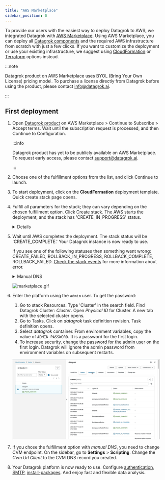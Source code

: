 ```yaml
---
title: "AWS Marketplace"
sidebar_position: 0
---
```


To provide our users with the easiest way to deploy Datagrok to AWS, we integrated Datagrok with [AWS Marketplace](https://aws.amazon.com/marketplace). Using AWS Marketplace, you can deploy all [Datagrok components](../../develop/under-the-hood/infrastructure.md) and the required AWS infrastructure from scratch with just a few clicks. If you want to customize the deployment or use your existing infrastructure, we suggest using [CloudFormation](deploy-amazon-cloudformation.md) or [Terraform](deploy-amazon-terraform.md) options instead.

<!-- markdownlint-disable no-bare-urls -->
:::note

Datagrok product on AWS Marketplace uses BYOL (Bring Your Own License) pricing model. To purchase a license directly from Datagrok before using the product, please contact info@datagrok.ai.

:::
<!-- markdownlint-enable no-bare-urls -->

## First deployment

1. Open [Datagrok product](https://aws.amazon.com/marketplace/pp/prodview-uqum2jw2yvp52) on AWS Marketplace > Continue to Subscribe > Accept terms. Wait until the subscription request is processed, and then Continue to Configuration.

   <!-- markdownlint-disable no-bare-urls -->
   :::info

   Datagrok product has yet to be publicly available on AWS Marketplace. To request early access, please contact support@datagrok.ai.

   :::
   <!-- markdownlint-enable no-bare-urls -->

2. Choose one of the fulfillment options from the list, and click Continue to launch.

   <!--   
      <details>
      <summary>Fulfillment options description</summary>
   
       * **ECS [Fargate](https://aws.amazon.com/fargate/) with manual DNS**. Requires to add SSL certificate to ACM and create DNS records manually. It creates all other infrastructure resources. 
       * **ECS [Fargate](https://aws.amazon.com/fargate/) with [Route53](https://aws.amazon.com/route53/) DNS**. Creates all infrastructure from scratch, including SSL certificates and DNS records
   
      </details>
   --->

3. To start deployment, click on the **CloudFormation** deployment template. Quick create stack page opens.

4. Fulfill all parameters for the stack; they can vary depending on the chosen fulfillment option. Click Create stack. The AWS starts the deployment, and the stack has 'CREATE_IN_PROGRESS' status. 

   <details>
   <summary>Details</summary>

   * **Region**. CloudFormation uses current region to set up datagrok. To select another region [change region in the navigation bar](https://docs.aws.amazon.com/awsconsolehelpdocs/latest/gsg/select-region.html). 
   * **Stack name.** To meet AWS naming requirements, name must be shorter than _10 symbols_ and correspond [S3 Bucket naming rules](https://docs.aws.amazon.com/AmazonS3/latest/userguide/bucketnamingrules.html).
   * **The following resource(s) require capabilities: [AWS::IAM::ManagedPolicy, AWS::IAM::Role].** Datagrok creates [IAM roles](https://docs.aws.amazon.com/IAM/latest/UserGuide/id_roles.html) with custom names to access S3, RDS, ECS tasks. The IAM policies are very strict and allows only required operations to a limited amount of resources. You can review the policies before startup in cloudformation template using _Template URL_.

   </details>

5. Wait until AWS completes the deployment. The stack status will be 'CREATE_COMPLETE.' Your Datagrok instance is now ready to use.

   If you see one of the following statuses then something went wrong: CREATE_FAILED, ROLLBACK_IN_PROGRESS, ROLLBACK_COMPLETE, ROLLBACK_FAILED. [Check the stack events](https://docs.aws.amazon.com/AWSCloudFormation/latest/UserGuide/troubleshooting.html#basic-ts-guide) for more information about error.

   <details>
   <summary>Manual DNS</summary>
   If you chose the fulfillment option with manual DNS, remember to create CNAME DNS records for CVM and Datagrok Load Balancers.
   To get the Load Balancer endpoints for DNS record:
   
   1. Go to stack Resources. Type 'LoadBalancer' in the search field. Find internet-facing load balancers: _LoadBalancerCvm_, _LoadBalancerDatagrok_. Open _Physical ID_ for LoadBalancerCvm, LoadBalancerDatagrok. A new tab with the selected load balancer opens. Copy _DNS name_.

      ![marketplace-get-dns.gif](marketplace-get-dns.gif)

   2. Use copied DNS names to create CNAME DNS records, for example
      * Host: datagrok.example.com, Target: LoadBalancerDatagrok DNS name
      * Host: cvm.example.com, Target: LoadBalancerCvm DNS name

   </details>

   ![marketplace.gif](marketplace.gif)

6. Enter the platform using the `admin` user. To get the password:
   1. Go to stack Resources. Type 'Cluster' in the search field. Find Datagrok Cluster: _Cluster_. Open _Physical ID_ for Cluster. A new tab with the selected cluster opens.
   2. Go to Tasks. Click on _datagrok_ task definition revision. Task definition opens.
   3. Select _datagrok_ container. From environment variables, copy the value of `ADMIN_PASSWORD`. It is a password for the first login.
   4. To increase security, [change the password for the admin user](../complete-setup/configure-auth.md) on the first login. Datagrok will ignore the admin password from environment variables on subsequent restarts.

   ![marketplace-get-pass.gif](marketplace-get-pass.gif)

7. If you chose the fulfillment option with _manual DNS_, you need to change CVM endpoint. On the sidebar, go to **Settings** > **Scripting**. Change the _Cvm Url Client_ to the CVM DNS record you created.
8. Your Datagrok platform is now ready to use. Configure [authentication](../complete-setup/configure-auth.md), [SMTP](../complete-setup/configure-smtp.md), [install-packages](../complete-setup/install-packages.md). And enjoy fast and flexible data analysis.
